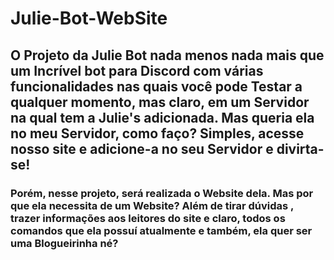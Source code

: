 # Julie-Bot-WebSite
<h2>O Projeto da Julie Bot nada menos nada mais que um Incrível bot para Discord com várias funcionalidades nas quais você pode Testar a qualquer momento, mas claro, em um Servidor na qual tem a Julie's adicionada. Mas queria ela no meu Servidor, como faço? Simples, acesse nosso site e adicione-a no seu Servidor e divirta-se! </h2>

<h3>Porém, nesse projeto, será realizada o Website dela. Mas por que ela necessita de um Website? Além de tirar dúvidas , trazer informações aos leitores do site e claro, todos os comandos que ela possuí atualmente e também, ela quer ser uma Blogueirinha né?</h3>
